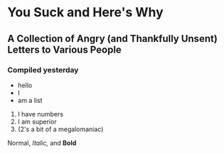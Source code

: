 # You Suck and Here's Why
## A Collection of Angry (and Thankfully Unsent) Letters to Various People
### Compiled yesterday

- hello
- I
- am a list

1. I have numbers
2. I am superior
3. (2's a bit of a megalomaniac)

Normal, *Italic,* and **Bold**

